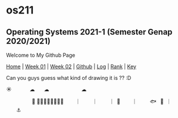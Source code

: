 # os211
## Operating Systems 2021-1 (Semester Genap 2020/2021)


Welcome to My Github Page

[Home](https://marcianadin.github.io/os211/) | [Week 01](https://marcianadin.github.io/os211/W01/) | [Week 02](https://marcianadin.github.io/os211/W02/) | [Github](https://github.com/marcianadin/os211) | [Log](https://marcianadin.github.io/os211/TXT/mylog.txt) | [Rank](https://marcianadin.github.io/os211/TXT/myrank.txt) | [Key](https://marcianadin.github.io/os211/TXT/mypubkey.txt) 

Can you guys guess what kind of drawing it is ?? :D


☀       ☁
   ☁
            ☁


          🐬
🌊🌊⛵🌊🌊🌊🌊⁣🌊
    ｜
    ｜
    ｜ 🐠
    ｜     🐟
 🐳 ｜     
    ⚓



